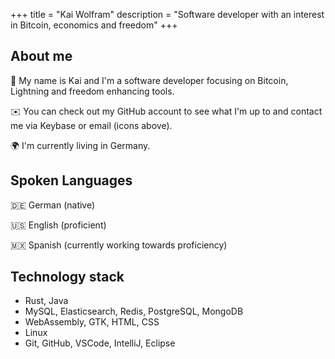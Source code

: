 +++
title = "Kai Wolfram"
description = "Software developer with an interest in Bitcoin, economics and freedom"
+++


## About me

🌋 My name is Kai and I'm a software developer focusing on Bitcoin, Lightning and freedom enhancing tools.

✉️ You can check out my GitHub account to see what I'm up to and contact me via Keybase or email (icons above).

🌍 I'm currently living in Germany.

## Spoken Languages

🇩🇪 German (native)

🇺🇸 English (proficient)

🇲🇽 Spanish (currently working towards proficiency)

## Technology stack
- Rust, Java
- MySQL, Elasticsearch, Redis, PostgreSQL, MongoDB
- WebAssembly, GTK, HTML, CSS
- Linux
- Git, GitHub, VSCode, IntelliJ, Eclipse